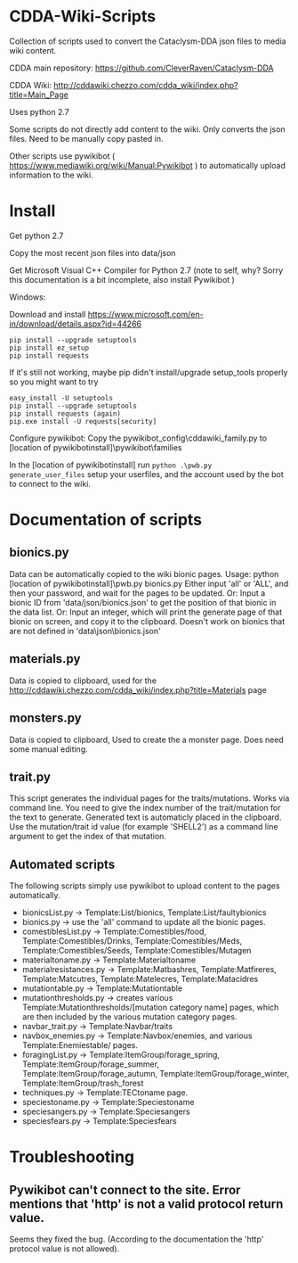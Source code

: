 # CDDA-Wiki-Scripts
Collection of scripts used to convert the Cataclysm-DDA json files to media wiki content.

CDDA main repository: https://github.com/CleverRaven/Cataclysm-DDA

CDDA Wiki: http://cddawiki.chezzo.com/cdda_wiki/index.php?title=Main_Page

Uses python 2.7

Some scripts do not directly add content to the wiki. Only converts the json files. Need to be manually copy pasted in.

Other scripts use pywikibot ( https://www.mediawiki.org/wiki/Manual:Pywikibot ) to automatically upload information to the wiki.

# Install
Get python 2.7

Copy the most recent json files into data/json

Get Microsoft Visual C++ Compiler for Python 2.7 (note to self, why? Sorry this documentation is a bit incomplete, also install Pywikibot )

Windows:

Download and install https://www.microsoft.com/en-in/download/details.aspx?id=44266
```
pip install --upgrade setuptools
pip install ez_setup
pip install requests
```
If it's still not working, maybe pip didn't install/upgrade setup_tools properly so you might want to try
```
easy_install -U setuptools
pip install --upgrade setuptools
pip install requests (again)
pip.exe install -U requests[security] 
```

Configure pywikibot:
Copy the pywikibot_config\cddawiki_family.py to [location of pywikibotinstall]\pywikibot\families

In the [location of pywikibotinstall] run `python .\pwb.py generate_user_files` setup your userfiles, and the account used by the bot to connect to the wiki.

# Documentation of scripts

## bionics.py

Data can be automatically copied to the wiki bionic pages.
Usage: python [location of pywikibotinstall]\pwb.py bionics.py
   Either input 'all' or 'ALL', and then your password, and wait for the pages to be updated.
   Or: Input a bionic ID from 'data/json/bionics.json' to get the position of that bionic in the data list.
   Or: Input an integer, which will print the generate page of that bionic on screen, and copy it to the clipboard.
Doesn't work on bionics that are not defined in 'data\json\bionics.json'

## materials.py

Data is copied to clipboard, used for the http://cddawiki.chezzo.com/cdda_wiki/index.php?title=Materials page

## monsters.py

Data is copied to clipboard, Used to create the a monster page. Does need some manual editing.

## trait.py

This script generates the individual pages for the traits/mutations. Works via command line. You need to give the index number of the trait/mutation for the text to generate. Generated text is automaticly placed in the clipboard. Use the mutation/trait id value (for example 'SHELL2') as a command line argument to get the index of that mutation.

## Automated scripts
The following scripts simply use pywikibot to upload content to the pages automatically.
- bionicsList.py -> Template:List/bionics‎‎, Template:List/faultybionics‎‎
- bionics.py -> use the 'all' command to update all the bionic pages.
- comestiblesList.py -> Template:Comestibles/food, Template:Comestibles/Drinks, Template:Comestibles/Meds, Template:Comestibles/Seeds, Template:Comestibles/Mutagen
- materialtoname.py -> Template:Materialtoname
- materialresistances.py -> Template:Matbashres, Template:Matfireres, Template:Matcutres, Template:Matelecres, Template:Matacidres
- mutationtable.py -> Template:Mutationtable
- mutationthresholds.py -> creates various Template:Mutationthresholds/[mutation category name] pages, which are then included by the various mutation category pages.
- navbar_trait.py -> Template:Navbar/traits
- navbox_enemies.py -> Template:Navbox/enemies, and various Template:Enemiestable/ pages.
- foragingList.py -> Template:ItemGroup/forage_spring, Template:ItemGroup/forage_summer, Template:ItemGroup/forage_autumn, Template:ItemGroup/forage_winter, Template:ItemGroup/trash_forest
- techniques.py -> Template:TECtoname page.
- speciestoname.py -> Template:Speciestoname
- speciesangers.py -> Template:Speciesangers
- speciesfears.py -> Template:Speciesfears

# Troubleshooting

## Pywikibot can't connect to the site. Error mentions that 'http' is not a valid protocol return value.

Seems they fixed the bug. (According to the documentation the 'http' protocol value is not allowed).
